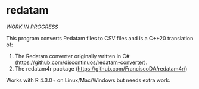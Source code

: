 # redatam

*WORK IN PROGRESS*

This program converts Redatam files to CSV files and is a C++20 translation of:
1. The Redatam converter originally written in C# (https://github.com/discontinuos/redatam-converter).
2. The redatam4r package (https://github.com/FranciscoDA/redatam4r/)

Works with R 4.3.0+ on Linux/Mac/Windows but needs extra work.
